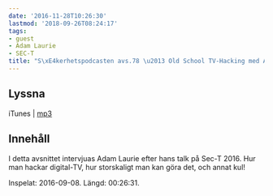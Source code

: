 ```yaml
---
date: '2016-11-28T10:26:30'
lastmod: '2018-09-26T08:24:17'
tags:
- guest
- Adam Laurie
- SEC-T
title: "S\xE4kerhetspodcasten avs.78 \u2013 Old School TV-Hacking med Adam Laurie"
---
```

## Lyssna

iTunes \| [mp3](http://traffic.libsyn.com/sakerhetspodcasten/Sec-T_0x09_Adam_Laurie_DVB-T_Black_Button_Pivot.mp3)

## Innehåll

I detta avsnittet intervjuas Adam Laurie efter hans talk på Sec-T 2016. Hur man hackar
digital-TV, hur storskaligt man kan göra det, och annat kul!

Inspelat: 2016-09-08. Längd: 00:26:31.
